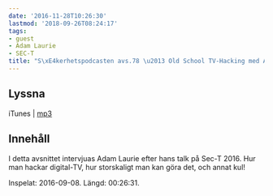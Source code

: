 ```yaml
---
date: '2016-11-28T10:26:30'
lastmod: '2018-09-26T08:24:17'
tags:
- guest
- Adam Laurie
- SEC-T
title: "S\xE4kerhetspodcasten avs.78 \u2013 Old School TV-Hacking med Adam Laurie"
---
```

## Lyssna

iTunes \| [mp3](http://traffic.libsyn.com/sakerhetspodcasten/Sec-T_0x09_Adam_Laurie_DVB-T_Black_Button_Pivot.mp3)

## Innehåll

I detta avsnittet intervjuas Adam Laurie efter hans talk på Sec-T 2016. Hur man hackar
digital-TV, hur storskaligt man kan göra det, och annat kul!

Inspelat: 2016-09-08. Längd: 00:26:31.
